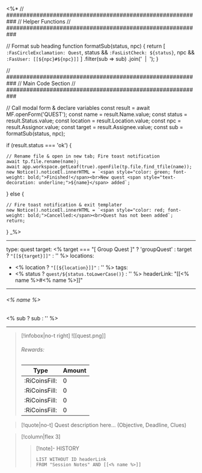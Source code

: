 <%*
// ###########################################################
//                       Helper Functions
// ###########################################################

// Format sub heading
function formatSub(status, npc) {
  return [
    `:FasCircleExclamation: Quest`,
    status && `:FasListCheck: ${status}`,
    npc && `:FasUser: [[${npc}#${npc}]]`
  ]
  .filter(sub => sub)
  .join('&nbsp;&nbsp;|&nbsp;&nbsp;');
}

// ###########################################################
//                        Main Code Section
// ###########################################################

// Call modal form & declare variables
const result = await MF.openForm('QUEST');
const name = result.Name.value;
const status = result.Status.value;
const location = result.Location.value;
const npc = result.Assignor.value;
const target = result.Assignee.value;
const sub = formatSub(status, npc);

if (result.status === 'ok') {

    // Rename file & open in new tab; Fire toast notification
    await tp.file.rename(name);
    await app.workspace.getLeaf(true).openFile(tp.file.find_tfile(name));
    new Notice().noticeEl.innerHTML = `<span style="color: green; font-weight: bold;">Finished!</span><br>New quest <span style="text-decoration: underline;">${name}</span> added`;

} else {

    // Fire toast notification & exit templater
    new Notice().noticeEl.innerHTML = `<span style="color: red; font-weight: bold;">Cancelled:</span><br>Quest has not been added`;
    return;
}
_%>

---
type: quest
target: <% target === "[ Group Quest ]" ? 'groupQuest' : target ? `"[[${target}]]"` : '' %>
locations:
 - <% location ? `"[[${location}]]"` : ''  %>
tags:
 - <% status ? `quest/${status.toLowerCase()}` : '' %>
headerLink: "[[<% name %>#<% name %>]]"
---
###### <% name %>
<span class="sub2"><% sub ? sub : '' %></span>
___

> [!infobox|no-t right]
> ![[quest.png]]
> ###### Rewards:
> | Type | Amount |
> | ---- | ---- |
> | <span class="coppercoin">:RiCoinsFill:</span> | 0 |
> | <span class="silvercoin">:RiCoinsFill:</span> | 0 |
> | <span class="goldcoin">:RiCoinsFill:</span> | 0 |
> | <span class="platinumcoin">:RiCoinsFill:</span> | 0 |

> [!quote|no-t]
> Quest description here... (Objective, Deadline, Clues)


> [!column|flex 3]
>>[!note]- HISTORY
>>```dataview
>>LIST WITHOUT ID headerLink
>>FROM "Session Notes" AND [[<% name %>]]

